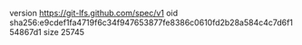 version https://git-lfs.github.com/spec/v1
oid sha256:e9cdef1fa4719f6c34f947653877fe8386c0610fd2b28a584c4c7d6f154867d1
size 25745
